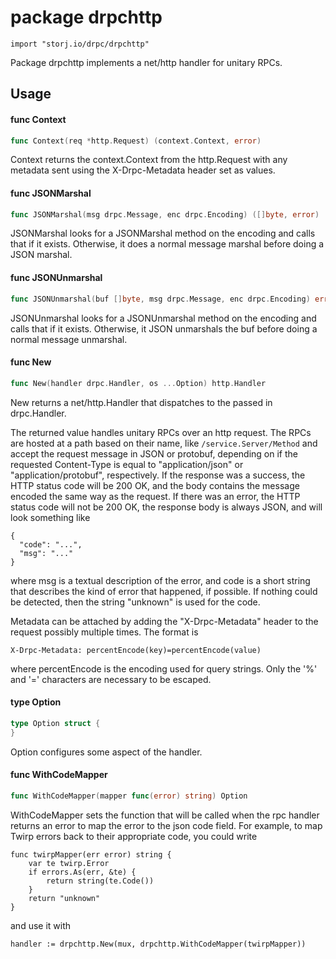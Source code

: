 # package drpchttp

`import "storj.io/drpc/drpchttp"`

Package drpchttp implements a net/http handler for unitary RPCs.

## Usage

#### func  Context

```go
func Context(req *http.Request) (context.Context, error)
```
Context returns the context.Context from the http.Request with any metadata sent
using the X-Drpc-Metadata header set as values.

#### func  JSONMarshal

```go
func JSONMarshal(msg drpc.Message, enc drpc.Encoding) ([]byte, error)
```
JSONMarshal looks for a JSONMarshal method on the encoding and calls that if it
exists. Otherwise, it does a normal message marshal before doing a JSON marshal.

#### func  JSONUnmarshal

```go
func JSONUnmarshal(buf []byte, msg drpc.Message, enc drpc.Encoding) error
```
JSONUnmarshal looks for a JSONUnmarshal method on the encoding and calls that if
it exists. Otherwise, it JSON unmarshals the buf before doing a normal message
unmarshal.

#### func  New

```go
func New(handler drpc.Handler, os ...Option) http.Handler
```
New returns a net/http.Handler that dispatches to the passed in drpc.Handler.

The returned value handles unitary RPCs over an http request. The RPCs are
hosted at a path based on their name, like `/service.Server/Method` and accept
the request message in JSON or protobuf, depending on if the requested
Content-Type is equal to "application/json" or "application/protobuf",
respectively. If the response was a success, the HTTP status code will be 200
OK, and the body contains the message encoded the same way as the request. If
there was an error, the HTTP status code will not be 200 OK, the response body
is always JSON, and will look something like

    {
      "code": "...",
      "msg": "..."
    }

where msg is a textual description of the error, and code is a short string that
describes the kind of error that happened, if possible. If nothing could be
detected, then the string "unknown" is used for the code.

Metadata can be attached by adding the "X-Drpc-Metadata" header to the request
possibly multiple times. The format is

    X-Drpc-Metadata: percentEncode(key)=percentEncode(value)

where percentEncode is the encoding used for query strings. Only the '%' and '='
characters are necessary to be escaped.

#### type Option

```go
type Option struct {
}
```

Option configures some aspect of the handler.

#### func  WithCodeMapper

```go
func WithCodeMapper(mapper func(error) string) Option
```
WithCodeMapper sets the function that will be called when the rpc handler
returns an error to map the error to the json code field. For example, to map
Twirp errors back to their appropriate code, you could write

    func twirpMapper(err error) string {
    	var te twirp.Error
    	if errors.As(err, &te) {
    		return string(te.Code())
    	}
    	return "unknown"
    }

and use it with

    handler := drpchttp.New(mux, drpchttp.WithCodeMapper(twirpMapper))

